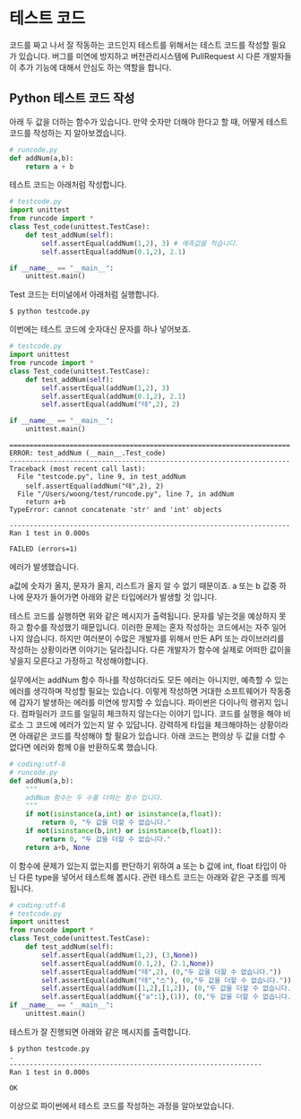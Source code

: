 # 테스트 코드

코드를 짜고 나서 잘 작동하는 코드인지 테스트를 위해서는 테스트 코드를 작성할 필요가 있습니다. 버그를 미연에 방지하고 버전관리시스템에 PullRequest 시 다른 개발자들이 추가 기능에 대해서 안심도 하는 역할을 합니다.

## Python 테스트 코드 작성
아래 두 값을 더하는 함수가 있습니다.
만약 숫자만 더해야 한다고 할 때, 어떻게 테스트 코드를 작성하는 지 알아보겠습니다.

```python
# runcode.py
def addNum(a,b):
    return a + b
```

테스트 코드는 아래처럼 작성합니다.

```python
# testcode.py
import unittest
from runcode import *
class Test_code(unittest.TestCase):
    def test_addNum(self):
        self.assertEqual(addNum(1,2), 3) # 예측값을 적습니다.
        self.assertEqual(addNum(0.1,2), 2.1)

if __name__ == "__main__":
    unittest.main()
```

Test 코드는 터미널에서 아래처럼 실행합니다.
```
$ python testcode.py
```

이번에는 테스트 코드에 숫자대신 문자를 하나 넣어보죠.

```python
# testcode.py
import unittest
from runcode import *
class Test_code(unittest.TestCase):
    def test_addNum(self):
        self.assertEqual(addNum(1,2), 3)
        self.assertEqual(addNum(0.1,2), 2.1)
        self.assertEqual(addNum("테",2), 2)

if __name__ == "__main__":
    unittest.main()
```


```
======================================================================
ERROR: test_addNum (__main__.Test_code)
----------------------------------------------------------------------
Traceback (most recent call last):
  File "testcode.py", line 9, in test_addNum
    self.assertEqual(addNum("테",2), 2)
  File "/Users/woong/test/runcode.py", line 7, in addNum
    return a+b
TypeError: cannot concatenate 'str' and 'int' objects

----------------------------------------------------------------------
Ran 1 test in 0.000s

FAILED (errors=1)
```
에러가 발생했습니다.

a값에 숫자가 올지, 문자가 올지, 리스트가 올지 알 수 없기 때문이죠. a 또는 b 값중 하나에 문자가 들어가면 아래와 같은 타입에러가 발생할 것 입니다.

테스트 코드를 실행하면 위와 같은 메시지가 출력됩니다.
문자를 넣는것을 예상하지 못하고 함수를 작성했기 때문입니다.
이러한 문제는 혼자 작성하는 코드에서는 자주 일어나지 않습니다.
하지만 여러분이 수많은 개발자를 위해서 만든 API 또는 라이브러리를 작성하는 상황이라면 이야기는 달라집니다.
다른 개발자가 함수에 실제로 어떠한 값이을 넣을지 모른다고 가정하고 작성해야합니다.

실무에서는 addNum 함수 하나를 작성하더라도 모든 에러는 아니지만, 예측할 수 있는 에러를 생각하며 작성할 필요는 있습니다.
이렇게 작성하면 거대한 소프트웨어가 작동중에 갑자기 발생하는 에러를 미연에 방지할 수 있습니다.
파이썬은 다이나믹 렝귀지 입니다.
컴파일러가 코드를 일일히 체크하지 않는다는 이야기 입니다.
코드를 실행을 해야 비로소 그 코드에 에러가 있는지 알 수 있답니다.
강력하게 타입을 체크해야하는 상황이라면 아래같은 코드를 작성해야 할 필요가 있습니다.
아래 코드는 편의상 두 값을 더할 수 없다면 에러와 함께 0을 반환하도록 했습니다.

```python
# coding:utf-8
# runcode.py
def addNum(a,b):
    """
    addNum 함수는 두 수를 더하는 함수 입니다.
    """
    if not(isinstance(a,int) or isinstance(a,float)):
        return 0, "두 값을 더할 수 없습니다."
    if not(isinstance(b,int) or isinstance(b,float)):
        return 0, "두 값을 더할 수 없습니다."
    return a+b, None
```


이 함수에 문제가 있는지 없는지를 판단하기 위하여 a 또는 b 값에 int, float 타입이 아닌 다른 type을 넣어서 테스트해 봅시다.
관련 테스트 코드는 아래와 같은 구조를 띄게 됩니다.

```python
# coding:utf-8
# testcode.py
import unittest
from runcode import *
class Test_code(unittest.TestCase):
    def test_addNum(self):
        self.assertEqual(addNum(1,2), (3,None))
        self.assertEqual(addNum(0.1,2), (2.1,None))
        self.assertEqual(addNum("테",2), (0,"두 값을 더할 수 없습니다."))
        self.assertEqual(addNum("테","스"), (0,"두 값을 더할 수 없습니다."))
        self.assertEqual(addNum([1,2],[1,2]), (0,"두 값을 더할 수 없습니다.")) # 리스트를 넣었습니다.
        self.assertEqual(addNum({"a":1},(1)), (0,"두 값을 더할 수 없습니다.")) # 딕셔너리와 튜플을 더해보겠습니다.
if __name__ == "__main__":
    unittest.main()
```

테스트가 잘 진행되면 아래와 같은 메시지를 출력합니다.

```
$ python testcode.py
.
---------------------------------------------------------------
Ran 1 test in 0.000s

OK
```

이상으로 파이썬에서 테스트 코드를 작성하는 과정을 알아보았습니다.